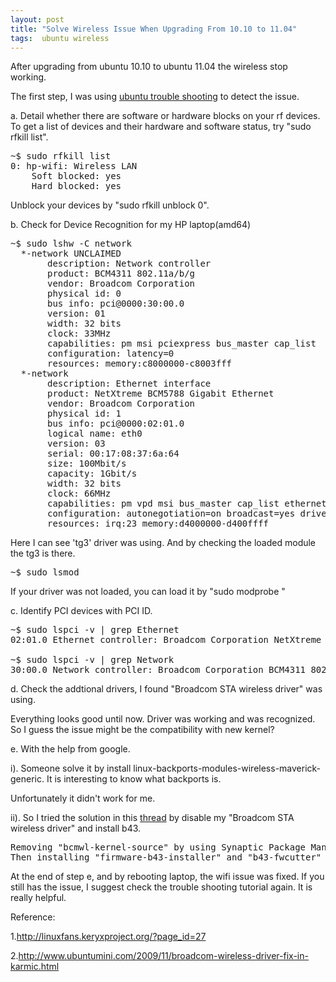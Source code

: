 ```yaml
---
layout: post
title: "Solve Wireless Issue When Upgrading From 10.10 to 11.04"
tags:  ubuntu wireless
---
```


After upgrading from ubuntu 10.10 to ubuntu 11.04 the wireless stop working.

The first step, I was using <a href="https://help.ubuntu.com/community/WifiDocs/WirelessTroubleShootingGuide">ubuntu trouble shooting</a> to detect the issue.

a. Detail whether there are software or hardware blocks on your rf devices. To get a list of devices and their hardware and software status, try "sudo rfkill list".

<pre>
~$ sudo rfkill list
0: hp-wifi: Wireless LAN
	Soft blocked: yes
	Hard blocked: yes
</pre>

Unblock your devices by "sudo rfkill unblock 0".

b. Check for Device Recognition for my HP laptop(amd64)

<pre>
~$ sudo lshw -C network
  *-network UNCLAIMED     
       description: Network controller
       product: BCM4311 802.11a/b/g
       vendor: Broadcom Corporation
       physical id: 0
       bus info: pci@0000:30:00.0
       version: 01
       width: 32 bits
       clock: 33MHz
       capabilities: pm msi pciexpress bus_master cap_list
       configuration: latency=0
       resources: memory:c8000000-c8003fff
  *-network
       description: Ethernet interface
       product: NetXtreme BCM5788 Gigabit Ethernet
       vendor: Broadcom Corporation
       physical id: 1
       bus info: pci@0000:02:01.0
       logical name: eth0
       version: 03
       serial: 00:17:08:37:6a:64
       size: 100Mbit/s
       capacity: 1Gbit/s
       width: 32 bits
       clock: 66MHz
       capabilities: pm vpd msi bus_master cap_list ethernet physical tp 10bt 10bt-fd 100bt 100bt-fd 1000bt 1000bt-fd autonegotiation
       configuration: autonegotiation=on broadcast=yes driver=tg3 driverversion=3.116 duplex=full firmware=5788-v3.26 ip=192.168.1.103 latency=64 link=yes mingnt=64 multicast=yes port=twisted pair speed=100Mbit/s
       resources: irq:23 memory:d4000000-d400ffff
</pre>

Here I can see 'tg3' driver was using. And by checking the loaded module the tg3 is there.

<pre>
~$ sudo lsmod
</pre>

If your driver was not loaded, you can load it by "sudo modprobe <module>"

c. Identify PCI devices with PCI ID.

<pre>
~$ sudo lspci -v | grep Ethernet
02:01.0 Ethernet controller: Broadcom Corporation NetXtreme BCM5788 Gigabit Ethernet (rev 03)

~$ sudo lspci -v | grep Network
30:00.0 Network controller: Broadcom Corporation BCM4311 802.11a/b/g (rev 01)
</pre>

d. Check the addtional drivers, I found "Broadcom STA wireless driver" was using.

Everything looks good until now. Driver was working and was recognized. So I guess the issue might be the compatibility with new kernel?

e. With the help from google.

i). Someone solve it by install <a herf="http://ubuntuforums.org/showthread.php?t=1653157">linux-backports-modules-wireless-maverick-generic</a>. It is interesting to know what <a hef="https://help.ubuntu.com/community/UbuntuBackports">backports</a> is.

Unfortunately it didn't work for me. 

ii). So I tried the solution in this <a href="http://ubuntuforums.org/showthread.php?t=1653157&page=2">thread</a> by disable my "Broadcom STA wireless driver" and install b43.

<pre>
Removing "bcmwl-kernel-source" by using Synaptic Package Manager
Then installing "firmware-b43-installer" and "b43-fwcutter" again by Synaptic Package Manager. 
</pre>

At the end of step e, and by rebooting laptop, the wifi issue was fixed. If you still has the issue, I suggest check the trouble shooting tutorial again. It is really helpful.

Reference:

1.http://linuxfans.keryxproject.org/?page_id=27

2.http://www.ubuntumini.com/2009/11/broadcom-wireless-driver-fix-in-karmic.html 
